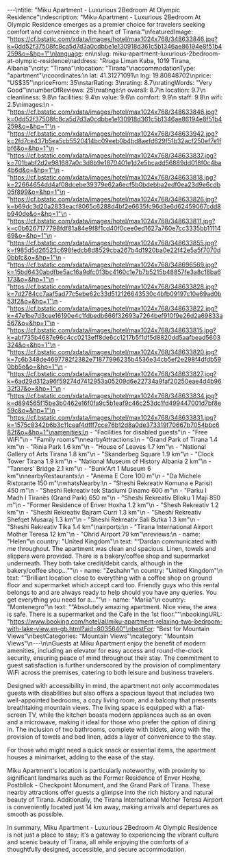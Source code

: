 ---\ntitle: "Miku Apartment - Luxurious 2Bedroom At Olympic Residence"\ndescription: "Miku Apartment - Luxurious 2Bedroom At Olympic Residence emerges as a premier choice for travelers seeking comfort and convenience in the heart of Tirana."\nfeaturedImage: "https://cf.bstatic.com/xdata/images/hotel/max1024x768/348633846.jpg?k=0dd52f37508fc8ca5d7d3a0cdbbe1e130918d361c5b1346ae86194e8f51b4259&o=&hp=1"\nlanguage: en\nslug: miku-apartment-luxurious-2bedroom-at-olympic-residence\naddress: "Rruga Liman Kaba, 1019 Tirana, Albania"\ncity: "Tirana"\nlocation: "Tirana"\naccommodationType: "apartment"\ncoordinates:\n  lat: 41.31271091\n  lng: 19.80848702\nprice: "US$35"\npriceFrom: 35\nstarRating: 3\nrating: 8.7\nratingWords: "Very Good"\nnumberOfReviews: 25\nratings:\n  overall: 8.7\n  location: 9.7\n  cleanliness: 9.8\n  facilities: 9.4\n  value: 9.6\n  comfort: 9.9\n  staff: 9.8\n  wifi: 2.5\nimages:\n  - "https://cf.bstatic.com/xdata/images/hotel/max1024x768/348633846.jpg?k=0dd52f37508fc8ca5d7d3a0cdbbe1e130918d361c5b1346ae86194e8f51b4259&o=&hp=1"\n  - "https://cf.bstatic.com/xdata/images/hotel/max1024x768/348633942.jpg?k=2fd7ce437b5ea5cb5520414bc09eeb0b4bd8aefd629f51b32acf250ef7e1fbf6&o=&hp=1"\n  - "https://cf.bstatic.com/xdata/images/hotel/max1024x768/348633837.jpg?k=701babf2d2e981687a0c3d8b9e1870401e1d2e5bcadd56889dd018f0c4ba4b6d&o=&hp=1"\n  - "https://cf.bstatic.com/xdata/images/hotel/max1024x768/348633818.jpg?k=22664654dd4af08dcebe39379e62a6ecf5b0bdebba2edf0ea23d9e6cdb05f899&o=&hp=1"\n  - "https://cf.bstatic.com/xdata/images/hotel/max1024x768/348633826.jpg?k=b69dc3d20a2833eacf8065c6288d4bf2e6635fc96d3e6d62459067cdd8b940de&o=&hp=1"\n  - "https://cf.bstatic.com/xdata/images/hotel/max1024x768/348633811.jpg?k=c0b6267177798fdf81a84e9f8f1cd40f0cee0ed1627a760e7cc3335bb1111469&o=&hp=1"\n  - "https://cf.bstatic.com/xdata/images/hotel/max1024x768/348633855.jpg?k=f985d5d26523c698fedcb8d8529cba267b4d1920ba0e22f42e5a5f7070d0bbfc&o=&hp=1"\n  - "https://cf.bstatic.com/xdata/images/hotel/max1024x768/348696569.jpg?k=15bd6430abdfbe5ac16a9dfc013bc4160c1e7b7b5215b48857fe3a8c18ba6173&o=&hp=1"\n  - "https://cf.bstatic.com/xdata/images/hotel/max1024x768/348633828.jpg?k=7d2784cc7aaf5ad77c5ebe62c33d512126643530c4bfb09197c10e69ad0b53f2&o=&hp=1"\n  - "https://cf.bstatic.com/xdata/images/hotel/max1024x768/348633822.jpg?k=47e1be7d3cee16190e4c1fdbedb666f32693a7264bef910f9e26d2a69833a567&o=&hp=1"\n  - "https://cf.bstatic.com/xdata/images/hotel/max1024x768/348633815.jpg?k=abf735b4687e96c4cc0213eff8de6cc1217b5f1df5d8820dd5aafbead5603324&o=&hp=1"\n  - "https://cf.bstatic.com/xdata/images/hotel/max1024x768/348633820.jpg?k=7c6b348de4697782f2382e71877996235b4536e34cb5ef2e298f4dfdb590bb5e&o=&hp=1"\n  - "https://cf.bstatic.com/xdata/images/hotel/max1024x768/348633827.jpg?k=6ad29d312a96f59274d7412953a05209d6e22734a9faf20250eae4d4b9632f37&o=&hp=1"\n  - "https://cf.bstatic.com/xdata/images/hotel/max1024x768/348633834.jpg?k=d894565f15be3b0462e16f0fa9c5b1eaf9c46c253dc1fd499447001d7bf8e59c&o=&hp=1"\n  - "https://cf.bstatic.com/xdata/images/hotel/max1024x768/348633831.jpg?k=1575c8342b6b3c11ceaf4dfff7cce76b12d8a0de373319f70667b7054bbc682f&o=&hp=1"\namenities:\n  - "Facilities for disabled guests"\n  - "Free WiFi"\n  - "Family rooms"\nnearbyAttractions:\n  - "Grand Park of Tirana 1.4 km"\n  - "Rinia Park 1.6 km"\n  - "House of Leaves 1.7 km"\n  - "National Gallery of Arts Tirana 1.8 km"\n  - "Skanderbeg Square 1.9 km"\n  - "Clock Tower Tirana 1.9 km"\n  - "National Museum of History Albania 2 km"\n  - "Tanners' Bridge 2.1 km"\n  - "Bunk'Art 1 Museum 6 km"\nnearbyRestaurants:\n  - "Anema E Core 100 m"\n  - "Da Michele Ristorante 150 m"\nwhatsNearby:\n  - "Sheshi Rekreativ Komuna e Parisit 450 m"\n  - "Sheshi Rekreativ tek Stadiumi Dinamo 600 m"\n  - "Parku I Madh I Tiranës (Grand Park) 650 m"\n  - "Sheshi Rekreativ Blloku 1 Maji 850 m"\n  - "Former Residence of Enver Hoxha 1.2 km"\n  - "Shesh Rekreativ 1.2 km"\n  - "Sheshi Rekreativ Bajram Curri 1.3 km"\n  - "Sheshi Rekreativ Shefqet Musaraj 1.3 km"\n  - "Sheshi Rekreativ Sali Butka 1.3 km"\n  - "Sheshi Rekreativ Tika 1.4 km"\nairports:\n  - "Tirana International Airport Mother Teresa 12 km"\n  - "Ohrid Airport 79 km"\nreviews:\n  - name: "Helen"\n    country: "United Kingdom"\n    text: "“Dardan communicated with me throughout. The apartment was clean and spacious. Linen, towels and slippers were provided. There is a bakery/coffee shop and supermarket underneath. They both take credit/debit cards, although in the bakery/coffee shop...”"\n  - name: "Zeshahn"\n    country: "United Kingdom"\n    text: "“Brilliant location close to everything with a coffee shop on ground floor and supermarket which accept card too. Friendly guys who this rental belongs to and are always ready to help should you have any queries. You get everything you need for a...”"\n  - name: "Mariia"\n    country: "Montenegro"\n    text: "“Absolutely amazing apartment. Nice view, the area is safe. There is a supermarket and the Cafe in the 1st floor.”"\nbookingURL: "https://www.booking.com/hotel/al/miku-apartment-relaxing-two-bedroom-with-lake-view.en-gb.html?aid=8035640"\nbestFor: "Best for Mountain Views"\nbestCategories: "Mountain Views"\ncategory: "Mountain Views"\n---\n\nGuests at Miku Apartment enjoy the benefit of modern amenities, including an elevator for easy access and round-the-clock security, ensuring peace of mind throughout their stay. The commitment to guest satisfaction is further underscored by the provision of complimentary WiFi across the premises, catering to both leisure and business travelers.

Designed with accessibility in mind, the apartment not only accommodates guests with disabilities but also offers a spacious layout that includes two well-appointed bedrooms, a cozy living room, and a balcony that presents breathtaking mountain views. The living space is equipped with a flat-screen TV, while the kitchen boasts modern appliances such as an oven and a microwave, making it ideal for those who prefer the option of dining in. The inclusion of two bathrooms, complete with bidets, along with the provision of towels and bed linen, adds a layer of convenience to the stay.

For those who might need a quick snack or essential items, the apartment houses a minimarket, adding to the ease of the stay. 

Miku Apartment's location is particularly noteworthy, with proximity to significant landmarks such as the Former Residence of Enver Hoxha, Postbllok - Checkpoint Monument, and the Grand Park of Tirana. These nearby attractions offer guests a glimpse into the rich history and natural beauty of Tirana. Additionally, the Tirana International Mother Teresa Airport is conveniently located just 14 km away, making arrivals and departures as smooth as possible.

In summary, Miku Apartment - Luxurious 2Bedroom At Olympic Residence is not just a place to stay; it's a gateway to experiencing the vibrant culture and scenic beauty of Tirana, all while enjoying the comforts of a thoughtfully designed, accessible, and secure accommodation.